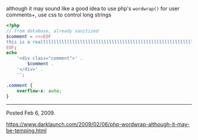 although it may sound like a good idea to use php's `wordwrap()` for user comments+, use css to control long strings

```php
<?php
// from database, already sanitized
$comment = <<<EOF
this is a reallllllllllllllllllllllllllllllllllllllllllllllllllllllllllllllllllllyyyyyyyyyyyyy long comment that will break the layout..........................................................................................................................................................................................
EOF;
echo 
    '<div class="comment">' .
        $comment .
    '</div>' .
    '';
```

```css
.comment {
    overflow-x: auto;
}
```

---

Posted Feb 6, 2009.

https://www.darklaunch.com/2009/02/06/php-wordwrap-although-it-may-be-temping.html